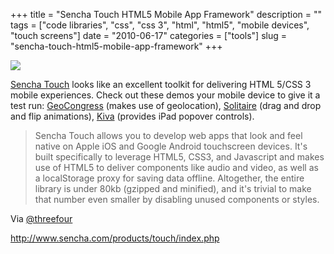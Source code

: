 +++
title = "Sencha Touch HTML5 Mobile App Framework"
description = ""
tags = ["code libraries", "css", "css 3", "html", "html5", "mobile devices", "touch screens"]
date = "2010-06-17"
categories = ["tools"]
slug = "sencha-touch-html5-mobile-app-framework"
+++


<div class="tool-screenshot mb1"><a href="http://www.sencha.com/products/touch/index.php"><img id='bluga-thumbnail-2764' class='bluga-thumbnail custom' src='http://media.konigi.com/bluga/
wt52306f5a171ae_custom.jpg'/></a></div><p><a href="http://www.sencha.com/products/touch/index.php">Sencha Touch</a> looks like an excellent toolkit for delivering HTML 5/CSS 3 mobile experiences. Check out these demos your mobile device to give it a test run: <a href="http://geocongress.us/">GeoCongress</a> (makes use of geolocation), <a href="http://touchsolitaire.mobi/">Solitaire</a> (drag and drop and flip animations), <a href="http://kivamobile.org/">Kiva</a> (provides iPad popover controls).</p>

<p><blockquote>Sencha Touch allows you to develop web apps that look and feel native on Apple iOS and Google Android touchscreen devices. It's built specifically to leverage HTML5, CSS3, and Javascript and makes use of HTML5 to deliver components like audio and video, as well as a localStorage proxy for saving data offline. Altogether, the entire library is under 80kb (gzipped and minified), and it's trivial to make that number even smaller by disabling unused components or styles.</blockquote></p>

<p>Via <a href="http://twitter.com/threefour/statuses/16400307572">@threefour</a></p>

  
<p><a href="http://www.sencha.com/products/touch/index.php">http://www.sencha.com/products/touch/index.php</a></p>
      
